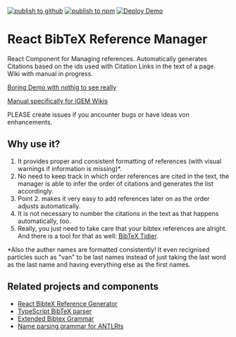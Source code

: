 [![publish to github](https://github.com/liliana-sanfilippo/react-bibtex-reference-manager/actions/workflows/publish.yml/badge.svg)](https://github.com/liliana-sanfilippo/react-bibtex-reference-manager/actions/workflows/publish.yml)
[![publish to npm](https://github.com/liliana-sanfilippo/react-bibtex-reference-manager/actions/workflows/publish-npm.yml/badge.svg)](https://github.com/liliana-sanfilippo/react-bibtex-reference-manager/actions/workflows/publish-npm.yml)
[![Deploy Demo](https://github.com/liliana-sanfilippo/react-bibtex-reference-manager/actions/workflows/demo.yml/badge.svg)](https://github.com/liliana-sanfilippo/react-bibtex-reference-manager/actions/workflows/demo.yml)

# React BibTeX Reference Manager
React Component for Managing references. Automatically generates Citations based on the ids used with Citation Links in the text of a page. 
Wiki with manual in progress. 

[Boring Demo with nothig to see really](https://liliana-sanfilippo.github.io/react-bibtex-reference-manager/)

[Manual specifically for iGEM Wikis](https://github.com/liliana-sanfilippo/react-bibtex-reference-manager/wiki/Manual-for-iGEM-Wikis)

PLEASE create issues if you ancounter bugs or have ideas von enhancements.

## Why use it? 

1. It provides proper and consistent formatting of references (with visual warnings if information is missing)*.
2. No need to keep track in which order references are cited in the text, the manager is able to infer the order of citations and generates the list accordingly.
3. Point 2. makes it very easy to add references later on as the order adjusts automatically.
4. It is not necessary to number the citations in the text as that happens automatically, too.
5. Really, you just need to take care that your bibtex references are alright. And there is a tool for that as well: [BibTeX Tidier](https://liliana-sanfilippo.github.io/bibtex-tidy/index.html).

*Also the auther names are formatted consistently! It even recignised particles such as "van" to be last names instead of just taking the last word as the last name and having everything else as the first names.


## Related projects and components

- [React BibteX Reference Generator](https://github.com/liliana-sanfilippo/react-bibtex-reference-generator)
- [TypeScript BibTeX parser](https://github.com/liliana-sanfilippo/bibtex-ts-parser)
- [Extended Bibtex Grammar](https://github.com/liliana-sanfilippo/Extended-BibTeX-Grammar)
- [Name parsing grammar for ANTLRts](https://github.com/liliana-sanfilippo/author-name-parser)
